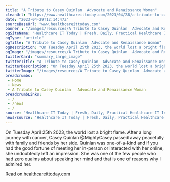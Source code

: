 ```yaml
--- 
title: "A Tribute to Casey Quinlan  Advocate and Renaissance Woman"
cleanUrl: "https://www.healthcareittoday.com/2023/04/28/a-tribute-to-casey-quinlan-advocate-and-renaissance-woman/"
date: "2023-04-29T12:14:47Z"
sourceBaseUrl: "www.healthcareittoday.com"
banner : "/images/resources/A Tribute to Casey Quinlan  Advocate and Renaissance Woman.jpg"
ogSiteName: "Healthcare IT Today | Fresh, Daily, Practical Healthcare IT Insights"
ogType: "article"
ogTitle: "A Tribute to Casey Quinlan  Advocate and Renaissance Woman"
ogDescription: "On Tuesday April 25th 2023, the world lost a bright flame. After a long journey with cancer, Casey Quinlan @MightyCasey passed away peacefully with family and friends by her side. Quinlan was one-of-a-kind and if you had the good fortune of meeting her in-person or interacted with her online, she undoubtedly left an impression. She was one of the few people who had zero qualms about speaking her mind  and that is one of reasons why I admired her."
ogImage: "/images/resources/A Tribute to Casey Quinlan  Advocate and Renaissance Woman.jpg"
twitterCard: "summary_large_image"
twitterTitle: "A Tribute to Casey Quinlan  Advocate and Renaissance Woman"
twitterDescription: "On Tuesday April 25th 2023, the world lost a bright flame. After a long journey with cancer, Casey Quinlan @MightyCasey passed away peacefully with family and f"
twitterImage: "/images/resources/A Tribute to Casey Quinlan  Advocate and Renaissance Woman.jpg"
breadcrumbs:
 - Home
 - News
 - A Tribute to Casey Quinlan   Advocate and Renaissance Woman
breadcrumbLinks:
 - / 
 - /news
 - / 
source: "Healthcare IT Today | Fresh, Daily, Practical Healthcare IT Insights"
news/source: "Healthcare IT Today | Fresh, Daily, Practical Healthcare IT Insights"
---
```

On Tuesday April 25th 2023, the world lost a bright flame. After a long journey with cancer, Casey Quinlan @MightyCasey passed away peacefully with family and friends by her side. Quinlan was one-of-a-kind and if you had the good fortune of meeting her in-person or interacted with her online, she undoubtedly left an impression. She was one of the few people who had zero qualms about speaking her mind and that is one of reasons why I admired her.  
  
[Read on healthcareittoday.com](https://www.healthcareittoday.com/2023/04/28/a-tribute-to-casey-quinlan-advocate-and-renaissance-woman/)
